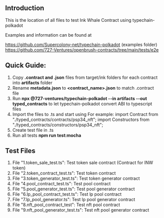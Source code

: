 
## Introduction

This is the location of all files to test Ink Whale Contract using typechain-polkadot

Examples and information can be found at

https://github.com/Supercolony-net/typechain-polkadot (examples folder)
https://github.com/727-Ventures/openbrush-contracts/tree/main/tests/e2e


## Quick Guide:

1. Copy **.contract and .json** files from target/ink folders for each contract into **artifacts** folder
2. Rename **metadata.json** to **<contract_name>.json** to match .contract file
3. Run **npx @727-ventures/typechain-polkadot --in artifacts --out typed_contracts** to let typechain-polkadot convert ABI to typescript files
4. Import the files to .ts and start using
For example:
import Contract from "./typed_contracts/contracts/psp34_nft";
import Constructors from "./typed_contracts/constructors/psp34_nft";
5. Create test file in .ts
6. Run all tests **npm run test:mocha**

## Test Files
1. File "1.token_sale_test.ts": Test token sale contract (Contract for INW token)
2. File "2.token_contract_test.ts": Test token contract
3. File "3.token_generator_test.ts": Test token generator contract
4. File "4.pool_contract_test.ts": Test pool contract
5. File "5.pool_generator_test.ts": Test pool generator contract
6. File "6.lp_pool_contract_test.ts": Test lp pool contract
7. File "7.lp_pool_generator.ts": Test lp pool generator contract 
8. File "8.nft_pool_contract_test": Test nft pool contract
9. File "9.nft_pool_generator_test.ts": Test nft pool generator contract